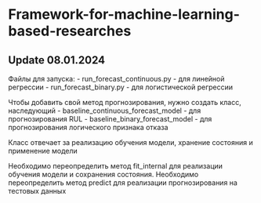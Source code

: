 # Framework-for-machine-learning-based-researches

## Update 08.01.2024


Файлы для запуска:
    - run_forecast_continuous.py - для линейной регрессии
    - run_forecast_binary.py - для логистической регрессии

Чтобы добавить свой метод прогнозирования, нужно создать класс, наследующий 
    - baseline_continuous_forecast_model - для прогнозирования RUL
    - baseline_binary_forecast_model - для прогнозирования логического признака отказа

Класс отвечает за реализацию обучения модели, хранение состояния и применение модели

Необходимо переопределить метод fit_internal для реализации обучения модели и сохранения состояния.
Необходимо переопределить метод predict для реализации прогнозирования на тестовых данных
